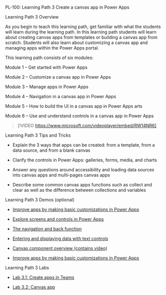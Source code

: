  
PL-100: Learning Path 3 Create a canvas app in Power Apps 

Learning Path 3 Overview 

As you begin to teach this learning path, get familiar with what the students will learn during the learning path. In this learning path students will learn about creating canvas apps from templates or building a canvas app from scratch. Students will also learn about customizing a canvas app and managing apps within the Power Apps portal. 

This learning path consists of six modules: 

Module 1 – Get started with Power Apps 

Module 2 – Customize a canvas app in Power Apps 

Module 3 – Manage apps in Power Apps 

Module 4 – Navigation in a canvas app in Power Apps 

Module 5 – How to build the UI in a canvas app in Power Apps arts 

Module 6 – Use and understand controls in a canvas app in Power Apps 

> [!VIDEO https://www.microsoft.com/videoplayer/embed/RW14NR6]

Learning Path 3 Tips and Tricks 

- Explain the 3 ways that apps can be created: from a template, from a data source, and from a blank canvas 

- Clarify the controls in Power Apps: galleries, forms, media, and charts 

- Answer any questions around accessibility and loading data sources into canvas apps and multi-pages canvas apps 

- Describe some common canvas apps functions such as collect and clear as well as the difference between collections and variables 

Learning Path 3 Demos (optional) 

- [Improve apps by making basic customizations in Power Apps ](/training/modules/customize-apps-in-powerapps/1-improve-apps-with-customization)

- [Explore screens and controls in Power Apps](/training/modules/customize-apps-in-powerapps/2-explore-screens-and-controls) 

- [The navigation and back function](/training/modules/navigation-canvas-app/2-navigate-back-function) 

- [Entering and displaying data with text controls](/training/modules/controls-canvas-apps/3-text-controls) 

- [Canvas component overview (contains video) ](/power-apps/maker/canvas-apps/create-component) 

- [Improve apps by making basic customizations in Power Apps ](/training/modules/customize-apps-in-powerapps/1-improve-apps-with-customization)

Learning Path 3 Labs 

- [Lab 3.1: Create apps in Teams ](https://microsoftlearning.github.io/PL-200-Power-Platform-Functional-Consultant/Instructions/Labs/LAB%5BPL-200%5D_M03L01_Forms.html) 

- [Lab 3.2: Canvas app ](https://microsoftlearning.github.io/PL-200-Power-Platform-Functional-Consultant/Instructions/Labs/LAB%5BPL-200%5D_M03L02_Views.html)  
